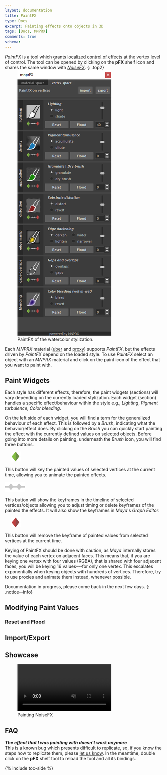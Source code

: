 ```yaml
---
layout: documentation
title: PaintFX
type: Docs
excerpt: Painting effects onto objects in 3D
tags: [Docs, MNPRX]
comments: true
schema:
---
```


_PaintFX_ is a tool which grants [localized control of effects](#showcase) at the vertex level of control. The tool can be opened by clicking on the **pFX** shelf icon and shares the same window with [_NoiseFX_](../noisefx).
{: .top2}

<figure class="pull-right" style="margin-top:-1em;">
	<img src="/images/MNPRX/FX/paintFX.png" alt="PaintFX tool window"  style="max-width: 300px">
	<figcaption>PaintFX of the watercolor stylization.</figcaption>
</figure>

Each _MNPRX_ material ([uber](../uber) and [proxy](../proxy)) supports _PaintFX_, but the effects driven by _PaintFX_ depend on the loaded style. To use _PaintFX_ select an object with an _MNPRX_ material and click on the paint icon of the effect that you want to paint with.

## Paint Widgets
Each style has different effects, therefore, the paint widgets (sections) will vary depending on the currently loaded stylization. Each widget (section) handles a specific effect/behaviour within the style e.g., _Lighting_, _Pigment turbulence_, _Color bleeding_.

On the left side of each widget, you will find a term for the generalized behaviour of each effect. This is followed by a _Brush_, indicating what the behavior/effect does. By clicking on the _Brush_ you can quickly start painting the effect with the currently defined values on selected objects. Before going into more details on painting, underneath the _Brush_ icon, you will find three buttons.

<figure class="pull-left" style="margin: 0.5em 18px 0">
	<img src="/images/MNPRX/FX/insertKey.png" alt="Insert key on selected vertices"  style="max-height: 32px">
</figure>

This button will key the painted values of selected vertices at the current time, allowing you to animate the painted effects.

<figure class="pull-left" style="margin: 0.6em 4px 0 0">
	<img src="/images/MNPRX/FX/timeline.png" alt="Show timeline of selected vertices"  style="max-height: 32px">
</figure>

This button will show the keyframes in the timeline of selected vertices/objects allowing you to adjust timing or delete keyframes of the painted the effects. It will also show the keyframes in _Maya_'s _Graph Editor_.

<figure class="pull-left" style="margin: 0.5em 18px 0">
	<img src="/images/MNPRX/FX/removeKey.png" alt="Remove key on selected vertices"  style="max-height: 32px">
</figure>

This button will remove the keyframe of painted values from selected vertices at the current time.

Keying of PaintFX should be done with caution, as _Maya_ internally stores the value of each vertex on adjacent faces. This means that, if you are keying one vertex with four values (RGBA), that is shared with four adjacent faces, you will be keying 16 values---for only one vertex. This escalates exponentially when keying objects with hundreds of vertices. Therefore, try to use proxies and animate them instead, whenever possible.

Documentation in progress, please come back in the next few days.
{: .notice--info}

## Modifying Paint Values

### Reset and Flood

## Import/Export

## Showcase

<figure class="pull-center">
 <video autoplay loop muted playsinline style="max-width:450px">
   <source src="/images/MNPRX/art-direction/paintfx.mp4" type="video/mp4">
 </video>
 <figcaption>Painting NoiseFX</figcaption>
</figure>

## FAQ
_**The effect that I was painting with doesn't work anymore**_<br>
This is a known bug which presents difficult to replicate, so, if you know the steps how to replicate them, please [let us know](http://mnprx.feedback.artineering.io).
In the meantime, double click on the **pFX** shelf tool to reload the tool and all its bindings.


{% include toc-side %}
